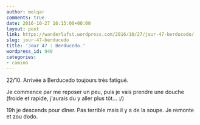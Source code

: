 ```yaml
---
author: melqar
comments: true
date: 2016-10-27 16:15:00+00:00
layout: post
link: https://wanderlufst.wordpress.com/2016/10/27/jour-47-berducedo/
slug: jour-47-berducedo
title: 'Jour 47 : Berducedo.'
wordpress_id: 940
categories:
- camino
---
```


22/10. Arrivée à Berducedo toujours très fatigué.

Je commence par me reposer un peu, puis je vais prendre une douche (froide et rapide, j'aurais du y aller plus tôt... :/)

19h je descends pour dîner. Pas terrible mais il y a de la soupe. Je remonte et zou dodo.
